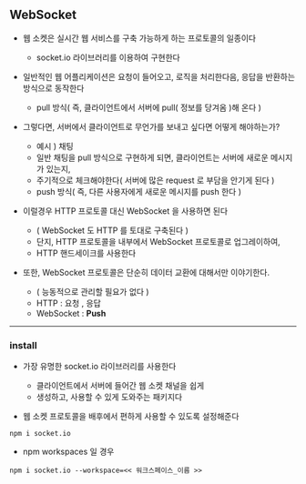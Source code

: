 ## WebSocket

- 웹 소켓은 실시간 웹 서비스를 구축 가능하게 하는 프로토콜의 일종이다
  - socket.io 라이브러리를 이용하여 구현한다


- 일반적인 웹 어플리케이션은 요청이 들어오고, 로직을 처리한다음, 응답을 반환하는 방식으로 동작한다
  - pull 방식( 즉, 클라이언트에서 서버에 pull( 정보를 당겨옴 )해 온다 )


- 그렇다면, 서버에서 클라이언트로 무언가를 보내고 싶다면 어떻게 해야하는가? 
  - 예시 ) 채팅
  - 일반 채팅을 pull 방식으로 구현하게 되면, 클라이언트는 서버에 새로운 메시지가 있는지,
  - 주기적으로 체크해야한다( 서버에 많은 request 로 부담을 안기게 된다 )
  - push 방식( 즉, 다른 사용자에게 새로운 메시지를 push 한다 )


- 이럴경우 HTTP 프로토콜 대신 WebSocket 을 사용하면 된다
  - ( WebSocket 도 HTTP 를 토대로 구축된다 )
  - 단지, HTTP 프로토콜을 내부에서 WebSocket 프로토콜로 업그레이하여, 
  - HTTP 핸드세이크를 사용한다


- 또한, WebSocket 프로토콜은 단순히 데이터 교환에 대해서만 이야기한다.
  - ( 능동적으로 관리할 필요가 없다 )
  - HTTP : 요청 , 응답
  - WebSocket : **Push**


---

### install

- 가장 유명한 socket.io 라이브러리를 사용한다
  - 클라이언트에서 서버에 들어간 웹 소켓 채널을 쉽게 
  - 생성하고, 사용할 수 있게 도와주는 패키지다


- 웹 소켓 프로토콜을 배후에서 편하게 사용할 수 있도록 설정해준다

````shell
npm i socket.io
````

- npm workspaces 일 경우

````shell
npm i socket.io --workspace=<< 워크스페이스_이름 >>
````